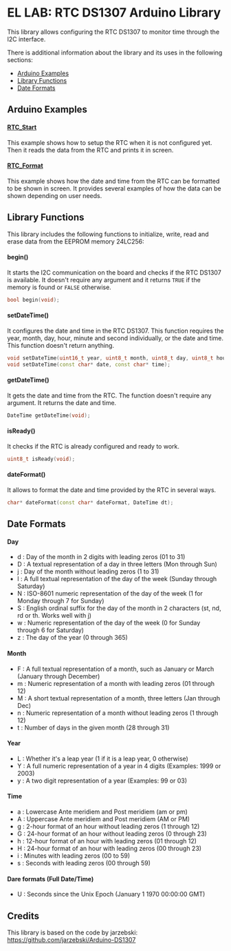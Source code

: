 # EL LAB: RTC DS1307 Arduino Library
This library allows configuring the RTC DS1307 to monitor time through the I2C interface.

There is additional information about the library and its uses in the following sections:
- [Arduino Examples](https://github.com/EL-LAB/EL-LAB_RTC_DS1307_Arduino_Library#arduino-examples)
- [Library Functions](https://github.com/EL-LAB/EL-LAB_RTC_DS1307_Arduino_Library#library-functions)
- [Date Formats](https://github.com/EL-LAB/EL-LAB_RTC_DS1307_Arduino_Library#date-formats)

## Arduino Examples
#### [RTC_Start](/examples/RTC_Start/RTC_Start.ino)
This example shows how to setup the RTC when it is not configured yet. Then it reads the data from the RTC and prints it in screen.
#### [RTC_Format](/examples/RTC_Format/RTC_Format.ino)
This example shows how the date and time from the RTC can be formatted to be shown in screen. It provides several examples of how the data can be shown depending on user needs.

## Library Functions
This library includes the following functions to initialize, write, read and erase data from the EEPROM memory 24LC256:
#### begin()
It starts the I2C communication on the board and checks if the RTC DS1307 is available. It doesn't require any argument and it returns `TRUE` if the memory is found or `FALSE` otherwise.
```C++
bool begin(void);
```
#### setDateTime()
It configures the date and time in the RTC DS1307. This function requires the year, month, day, hour, minute and second individually, or the date and time. This function doesn't return anything.
```C++
void setDateTime(uint16_t year, uint8_t month, uint8_t day, uint8_t hour, uint8_t minute, uint8_t second);
void setDateTime(const char* date, const char* time);
```
#### getDateTime()
It gets the date and time from the RTC. The function doesn't require any argument. It returns the date and time.
```C++
DateTime getDateTime(void);
```
#### isReady()
It checks if the RTC is already configured and ready to work. 
```C++
uint8_t isReady(void);
```
#### dateFormat()
It allows to format the date and time provided by the RTC in several ways.
```C++
char* dateFormat(const char* dateFormat, DateTime dt);
```
## Date Formats
#### Day
- d : Day of the month in 2 digits with leading zeros (01 to 31)
- D : A textual representation of a day in three letters (Mon through Sun)
- j : Day of the month without leading zeros (1 to 31)
- l : A full textual representation of the day of the week (Sunday through Saturday)
- N : ISO-8601 numeric representation of the day of the week (1 for Monday through 7 for Sunday)
- S : English ordinal suffix for the day of the month in 2 characters (st, nd, rd or th. Works well with j)
- w : Numeric representation of the day of the week (0 for Sunday through 6 for Saturday)
- z : The day of the year (0 through 365)
#### Month
- F : A full textual representation of a month, such as January or March (January through December)
- m : Numeric representation of a month with leading zeros (01 through 12)
- M : A short textual representation of a month, three letters (Jan through Dec)
- n : Numeric representation of a month without leading zeros (1 through 12)
- t : Number of days in the given month (28 through 31)
#### Year
- L : Whether it's a leap year (1 if it is a leap year, 0 otherwise)
- Y : A full numeric representation of a year in 4 digits (Examples: 1999 or 2003)
- y : A two digit representation of a year (Examples: 99 or 03)
#### Time
- a : Lowercase Ante meridiem and Post meridiem (am or pm)
- A : Uppercase Ante meridiem and Post meridiem (AM or PM)
- g : 2-hour format of an hour without leading zeros (1 through 12)
- G : 24-hour format of an hour without leading zeros (0 through 23)
- h : 12-hour format of an hour with leading zeros (01 through 12)
- H : 24-hour format of an hour with leading zeros (00 through 23)
- i : Minutes with leading zeros (00 to 59)
- s : Seconds with leading zeros (00 through 59)
#### Dare formats (Full Date/Time)
- U : Seconds since the Unix Epoch (January 1 1970 00:00:00 GMT)
## Credits
This library is based on the code by jarzebski: https://github.com/jarzebski/Arduino-DS1307
